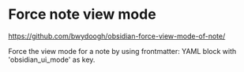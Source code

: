 # Force note view mode

https://github.com/bwydoogh/obsidian-force-view-mode-of-note/

Force the view mode for a note by using frontmatter: YAML block with 'obsidian_ui_mode' as key.
